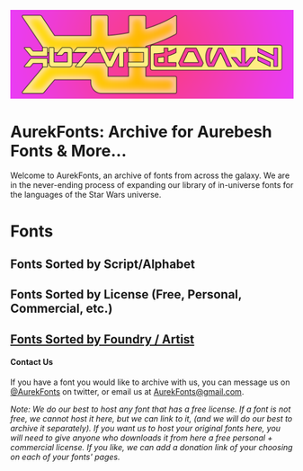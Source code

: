 [![AurekFonts Logo](https://github.com/AurekFonts/AurekFonts.github.io/blob/master/AurekFontsBanner.png?raw=true "AurekFonts Banner")](https://AurekFonts.github.io)
# AurekFonts: Archive for Aurebesh Fonts & More...

Welcome to AurekFonts, an archive of fonts from across the galaxy. We are in the never-ending process of expanding our library of in-universe fonts for the languages of the Star Wars universe.

# Fonts
## Fonts Sorted by Script/Alphabet
## Fonts Sorted by License (Free, Personal, Commercial, etc.)
## [Fonts Sorted by Foundry / Artist](https://AurekFonts.github.io?sort=foundry)

#### Contact Us
If you have a font you would like to archive with us, you can message us on [@AurekFonts](https://twitter.com/AurekFonts) on twitter, or email us at [AurekFonts@gmail.com](mailto:AurekFonts@gmail.com).

_Note: We do our best to host any font that has a free license. If a font is not free, we cannot host it here, but we can link to it, (and we will do our best to archive it separately). If you want us to host your original fonts here, you will need to give anyone who downloads it from here a free personal + commercial license. If you like, we can add a donation link of your choosing on each of your fonts' pages._
